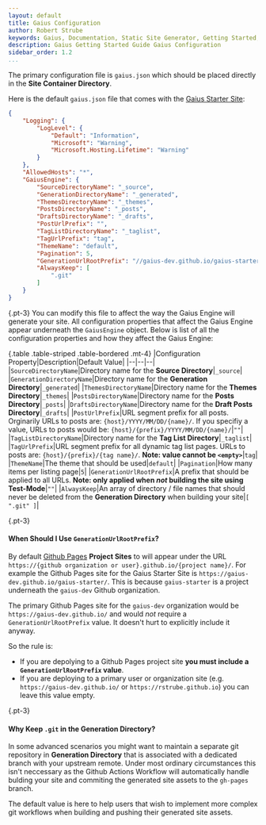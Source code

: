 ```yaml
---
layout: default
title: Gaius Configuration
author: Robert Strube
keywords: Gaius, Documentation, Static Site Generator, Getting Started, Gaius Configuration
description: Gaius Getting Started Guide Gaius Configuration
sidebar_order: 1.2
...
```


The primary configuration file is `gaius.json` which should be placed directly in the **Site Container Directory**.

Here is the default `gaius.json` file that comes with the [Gaius Starter Site](https://github.com/gaius-dev/gaius-starter/):

```json
{
    "Logging": {
        "LogLevel": {
            "Default": "Information",
            "Microsoft": "Warning",
            "Microsoft.Hosting.Lifetime": "Warning"
        }
    },
    "AllowedHosts": "*",
    "GaiusEngine": {
        "SourceDirectoryName": "_source",
        "GenerationDirectoryName": "_generated",
        "ThemesDirectoryName": "_themes",
        "PostsDirectoryName": "_posts",
        "DraftsDirectoryName": "_drafts",
        "PostUrlPrefix": "",
        "TagListDirectoryName": "_taglist",
        "TagUrlPrefix": "tag",
        "ThemeName": "default",
        "Pagination": 5,
        "GenerationUrlRootPrefix": "//gaius-dev.github.io/gaius-starter",
        "AlwaysKeep": [
            ".git"
        ]
    }
}
```
{.pt-3}
You can modify this file to affect the way the Gaius Engine will generate your site.  All configuration properties that affect the Gaius Engine appear underneath the `GaiusEngine` object. Below is list of all the configuration properties and how they affect the Gaius Engine:

{.table .table-striped .table-bordered .mt-4}
|Configuration Property|Description|Default Value|
|--|--|--|
|`SourceDirectoryName`|Directory name for the **Source Directory**|`_source`|
|`GenerationDirectoryName`|Directory name for the **Generation Directory**|`_generated`|
|`ThemesDirectoryName`|Directory name for the **Themes Directory**|`_themes`|
|`PostsDirectoryName`|Directory name for the **Posts Directory**|`_posts`|
|`DraftsDirectoryName`|Directory name for the **Draft Posts Directory**|`_drafts`|
|`PostUrlPrefix`|URL segment prefix for all posts.  Orginarily URLs to posts are: `{host}/YYYY/MM/DD/{name}/`.  If you specifiy a value, URLs to posts would be: `{host}/{prefix}/YYYY/MM/DD/{name}/`|`""`|
|`TagListDirectoryName`|Directory name for the **Tag List Directory**|`_taglist`|
|`TagUrlPrefix`|URL segment prefix for all dynamic tag list pages.  URLs to posts are: `{host}/{prefix}/{tag name}/`. **Note: value cannot be `<empty>`**|`tag`|
|`ThemeName`|The theme that should be used|`default`|
|`Pagination`|How many items per listing page|`5`|
|`GenerationUrlRootPrefix`|A prefix that should be applied to all URLs. **Note: only applied when *not* building the site using Test-Mode**|`""`|
|`AlwaysKeep`|An array of directory / file names that should never be deleted from the **Generation Directory** when building your site|`[ ".git" ]`|

{.pt-3}
#### When Should I Use `GenerationUrlRootPrefix`?

By default [Github Pages](https://pages.github.com/) **Project Sites** to will appear under the URL `https://{github organization or user}.github.io/{project name}/`.  For example the Github Pages site for the Gaius Starter Site is `https://gaius-dev.github.io/gaius-starter/`.  This is because `gaius-starter` is a project underneath the `gaius-dev` Github organization.  

The primary Github Pages site for the `gaius-dev` organization would be `https://gaius-dev.github.io/` and would *not* require a `GenerationUrlRootPrefix` value.  It doesn't hurt to explicitly include it anyway.

So the rule is:
* If you are depolying to a Github Pages project site **you must include a `GenerationUrlRootPrefix` value**.
* If you are deploying to a primary user or organization site (e.g. `https://gaius-dev.github.io/` or `https://rstrube.github.io`) you can leave this value empty.

{.pt-3}
#### Why Keep `.git` in the Generation Directory?

In some advanced scenarios you might want to maintain a separate git repository in **Generation Directory** that is associated with a dedicated branch with your upstream remote.  Under most ordinary circumstances this isn't neccessary as the Github Actions Workflow will automatically handle bulding your site and commiting the generated site assets to the `gh-pages` branch.

The default value is here to help users that wish to implement more complex git workflows when building and pushing their generated site assets.
